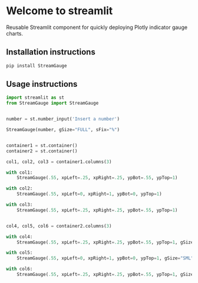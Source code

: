 # Welcome to streamlit

Reusable Streamlit component for quickly deploying Plotly indicator gauge charts.

## Installation instructions

```sh
pip install StreamGauge
```

## Usage instructions

```python
import streamlit as st
from StreamGauge import StreamGauge


number = st.number_input('Insert a number')

StreamGauge(number, gSize="FULL", sFix="%")


container1 = st.container()
container2 = st.container()

col1, col2, col3 = container1.columns(3)

with col1:
    StreamGauge(.55, xpLeft=.25, xpRight=.25, ypBot=.55, ypTop=1)

with col2:
    StreamGauge(.55, xpLeft=0, xpRight=1, ypBot=0, ypTop=1)

with col3:
    StreamGauge(.55, xpLeft=.25, xpRight=.25, ypBot=.55, ypTop=1)


col4, col5, col6 = container2.columns(3)

with col4:
    StreamGauge(.55, xpLeft=.25, xpRight=.25, ypBot=.55, ypTop=1, gSize="LRG")

with col5:
    StreamGauge(.55, xpLeft=0, xpRight=1, ypBot=0, ypTop=1, gSize="SML")

with col6:
    StreamGauge(.55, xpLeft=.25, xpRight=.25, ypBot=.55, ypTop=1, gSize="MED")

